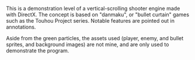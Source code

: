 This is a demonstration level of a vertical-scrolling shooter engine made with DirectX. The concept is based on "danmaku", or "bullet curtain" games such as the Touhou Project series. Notable features are pointed out in annotations.

Aside from the green particles, the assets used (player, enemy, and bullet sprites, and background images) are not mine, and are only used to demonstrate the program.
